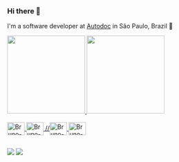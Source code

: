 ### Hi there 👋

I'm a software developer at [Autodoc](https://autodoc.com.br) in São Paulo, Brazil 🌆


<div align="left">
  <a href="https://github.com/brunomelohwm">
  <img height="180em" src="https://github-readme-stats.vercel.app/api?username=brunomelohwm&show_icons=true&theme=dracula&include_all_commits=true&count_private=true"/>
  <img height="180em" src="https://github-readme-stats.vercel.app/api/top-langs/?username=brunomelohwm&layout=compact&langs_count=7&theme=dracula"/>
  
</div>

<br />

<div style="display: inline_block">
  <img align="center" alt="Bruno-Flutter" height="30" width="40" src="https://cdn.jsdelivr.net/gh/devicons/devicon/icons/flutter/flutter-plain.svg" />
  <img align="center" alt="Bruno-Dart" height="30" width="40" src="https://cdn.jsdelivr.net/gh/devicons/devicon/icons/dart/dart-original.svg" />
  //<img align="center" alt="Bruno-Firebase" height="30" width="40" src="https://cdn.jsdelivr.net/gh/devicons/devicon/icons/firebase/firebase-plain.svg" />
  <img align="center" alt="Bruno-VSCode" height="30" width="40" src="https://cdn.jsdelivr.net/gh/devicons/devicon/icons/vscode/vscode-original.svg" />
</div>

##

<div> 
 
  <a href = "mailto:brunomelohwm@gmail.com"><img src="https://img.shields.io/badge/-Gmail-%23333?style=for-the-badge&logo=gmail&logoColor=white" target="_blank"></a>
  <a href="https://www.linkedin.com/in/bruno-melo-da-silva-76a853250/" target="_blank"><img src="https://img.shields.io/badge/-LinkedIn-%230077B5?style=for-the-badge&logo=linkedin&logoColor=white" target="_blank"></a> 
  </div>
